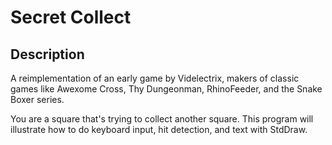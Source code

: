 # Secret Collect

## Description

A reimplementation of an early game by Videlectrix, makers of classic games like Awexome Cross, Thy Dungeonman, RhinoFeeder, and the Snake Boxer series.

You are a square that's trying to collect another square. This program will illustrate how to do keyboard input, hit detection, and text with StdDraw.
